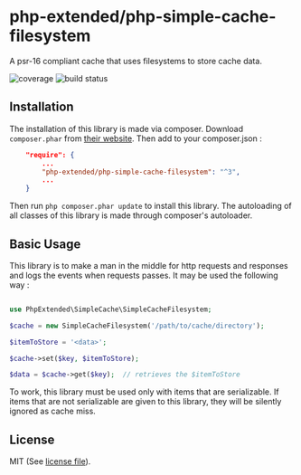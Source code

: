 # php-extended/php-simple-cache-filesystem
A psr-16 compliant cache that uses filesystems to store cache data.

![coverage](https://gitlab.com/php-extended/php-simple-cache-filesystem/badges/master/pipeline.svg?style=flat-square)
![build status](https://gitlab.com/php-extended/php-simple-cache-filesystem/badges/master/coverage.svg?style=flat-square)


## Installation

The installation of this library is made via composer.
Download `composer.phar` from [their website](https://getcomposer.org/download/).
Then add to your composer.json :

```json
	"require": {
		...
		"php-extended/php-simple-cache-filesystem": "^3",
		...
	}
```

Then run `php composer.phar update` to install this library.
The autoloading of all classes of this library is made through composer's autoloader.


## Basic Usage

This library is to make a man in the middle for http requests and responses
and logs the events when requests passes. It may be used the following way :

```php

use PhpExtended\SimpleCache\SimpleCacheFilesystem;

$cache = new SimpleCacheFilesystem('/path/to/cache/directory');

$itemToStore = '<data>';

$cache->set($key, $itemToStore);

$data = $cache->get($key);	// retrieves the $itemToStore

```

To work, this library must be used only with items that are serializable. If
items that are not serializable are given to this library, they will be 
silently ignored as cache miss.


## License

MIT (See [license file](LICENSE)).
